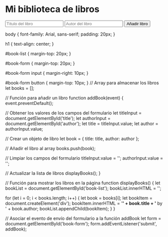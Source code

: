 <!DOCTYPE html>
<html>
<head>
  <title>Mi biblioteca de libros</title>
  <link rel="stylesheet" type="text/css" href="styles.css">
</head>
<body>
  <h1>Mi biblioteca de libros</h1>

  <div id="book-list"></div>

  <form id="book-form">
    <input type="text" id="title" placeholder="Título del libro" required>
    <input type="text" id="author" placeholder="Autor del libro" required>
    <button type="submit">Añadir libro</button>
  </form>

  <script src="script.js"></script>
</body>
</html>
body {
  font-family: Arial, sans-serif;
  padding: 20px;
}

h1 {
  text-align: center;
}

#book-list {
  margin-top: 20px;
}

#book-form {
  margin-top: 20px;
}

#book-form input {
  margin-right: 10px;
}

#book-form button {
  margin-top: 10px;
}
// Array para almacenar los libros
let books = [];

// Función para añadir un libro
function addBook(event) {
  event.preventDefault();

  // Obtener los valores de los campos del formulario
  let titleInput = document.getElementById('title');
  let authorInput = document.getElementById('author');
  let title = titleInput.value;
  let author = authorInput.value;

  // Crear un objeto de libro
  let book = {
    title: title,
    author: author
  };

  // Añadir el libro al array
  books.push(book);

  // Limpiar los campos del formulario
  titleInput.value = '';
  authorInput.value = '';

  // Actualizar la lista de libros
  displayBooks();
}

// Función para mostrar los libros en la página
function displayBooks() {
  let bookList = document.getElementById('book-list');
  bookList.innerHTML = '';

  for (let i = 0; i < books.length; i++) {
    let book = books[i];
    let bookItem = document.createElement('div');
    bookItem.innerHTML = '<strong>' + book.title + '</strong> by ' + book.author;
    bookList.appendChild(bookItem);
  }
}

// Asociar el evento de envío del formulario a la función addBook
let form = document.getElementById('book-form');
form.addEventListener('submit', addBook);
